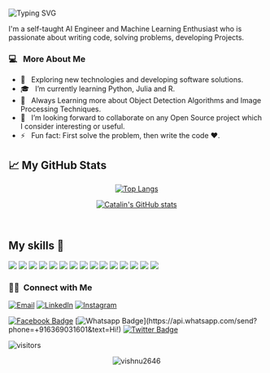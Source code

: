 ###

<img src ="https://readme-typing-svg.herokuapp.com?font=Montserrat&color=8803FC&size=24&lines=Hey+there,+I'm+Shankar;I'm+an+AI+Engineer.;Data+Analyst.;An+Open-Source+Enthusiast+!.;" alt="Typing SVG" >

<!-- <h2>  Hi there! 👋 I'm Shankara Kumaran.</h2> -->

I'm a self-taught AI Engineer and Machine Learning Enthusiast who is passionate about writing code, solving problems, developing Projects.

<h3>  💻 &nbsp; More About Me </h3>

- 🤔 &nbsp; Exploring new technologies and developing software solutions.
- 🎓 &nbsp; I’m currently learning Python, Julia and R.
- 🌱 &nbsp; Always Learning more about Object Detection Algorithms and Image Processing Techniques.
- 👯 &nbsp; I’m looking forward to collaborate on any Open Source project which I consider interesting or useful.
- ⚡ &nbsp; Fun fact: First solve the problem, then write the code :heart:.

## &#x1f4c8; My GitHub Stats

<div  align=center>
 
[![Top Langs](https://github-readme-stats.vercel.app/api/top-langs/?username=ssk14031998&hide=java,html,css&theme=radical)](https://github.com/anuraghazra/github-readme-stats)

[![Catalin's GitHub stats](https://github-readme-stats.vercel.app/api?username=ssk14031998&theme=radical)](https://github.com/anuraghazra/github-readme-stats)

</div>

<br/>

## My skills 🚀

![](https://img.shields.io/badge/Python-E34F26?style=for-the-badge&logo=Python&logoColor=white)
![](https://img.shields.io/badge/Julia-F7DF1E?style=for-the-badge&logo=julia&logoColor=black)
![](https://img.shields.io/badge/R-43853D?style=for-the-badge&logo=R&logoColor=white)
![](https://img.shields.io/badge/SQL-1572B6?style=for-the-badge&logo=SQL&logoColor=white)
![](https://img.shields.io/badge/Tableau-CC6699?style=for-the-badge&logo=Tableau&logoColor=white)
![](https://img.shields.io/badge/Markdown-000000?style=for-the-badge&logo=markdown&logoColor=white)
![](https://img.shields.io/badge/MySQL-404D59?style=for-the-badge)
![](https://img.shields.io/badge/Excel-20232A?style=for-the-badge&logo=Excel&logoColor=61DAFB)
![](https://img.shields.io/badge/Tailwind_CSS-38B2AC?style=for-the-badge&logo=tailwind-css&logoColor=white)
![](https://img.shields.io/badge/Bootstrap-563D7C?style=for-the-badge&logo=bootstrap&logoColor=white)
![](https://img.shields.io/badge/Redux-593D88?style=for-the-badge&logo=redux&logoColor=white)
![](https://img.shields.io/badge/jQuery-0769AD?style=for-the-badge&logo=jquery&logoColor=white)
![](https://img.shields.io/badge/Netlify-00C7B7?style=for-the-badge&logo=netlify&logoColor=white)
![](https://img.shields.io/badge/MongoDB-4EA94B?style=for-the-badge&logo=mongodb&logoColor=white)
![](https://img.shields.io/badge/Heroku-430098?style=for-the-badge&logo=heroku&logoColor=white)

<h3> 🤝🏻 &nbsp;Connect with Me </h3>

<p>
<a href="mailto:priyanvishnu15@gmail.com"><img alt="Email" src="https://img.shields.io/badge/Email-priyanvishnu15@gmail.com-blue?style=flat-square&logo=gmail"></a>
<a href="https://www.linkedin.com/in/vishnu-priyan0206/"><img alt="LinkedIn" src="https://img.shields.io/badge/Linkedin-vishnu%priyan%20-blue?style=flat-square&logo=linkedin"></a>
<a href="https://www.instagram.com/_code_br_eaker_/"><img alt="Instagram" src="https://img.shields.io/badge/Instagram-_code_br_eaker_-blue?style=flat-square&logo=instagram"></a>

[![Facebook Badge](https://img.shields.io/badge/-Facebook-3b5998?style=flat-square&labelColor=3b5998&logo=facebook&logoColor=white&link=https://www.facebook.com/weltonpfelix/)](https://www.facebook.com/vishnu.priyan.1238)
[![Whatsapp Badge](https://img.shields.io/badge/-Whatsapp-4CA143?style=flat-square&labelColor=4CA143&logo=whatsapp&logoColor=white&link=https://api.whatsapp.com/send?phone=+916369031601&text=Hi!)](https://api.whatsapp.com/send?phone=+916369031601&text=Hi!)
[![Twitter Badge](https://img.shields.io/badge/-Twitter-1da1f2?style=flat-square&labelColor=1da1f2&logo=twitter&logoColor=white&link=https://www.twitter.com/_weltonfelix/)](https://twitter.com/vishnuj0204)

</p>

![visitors](https://visitor-badge.glitch.me/badge?page_id=MDmubarak786.MDmubarak786)

<!-- # latest Blog posts -->

<!-- BLOG-POST-LIST:START -->
<!-- BLOG-POST-LIST:END -->

<p align="center"><img align="center" src="https://github-readme-streak-stats.herokuapp.com/?user=vishnu2646&" alt="vishnu2646" /></p>

